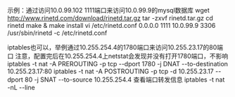示例：通过访问10.0.99.102 1111端口来访问10.0.99.9的mysql数据库
wget http://www.rinetd.com/download/rinetd.tar.gz
tar -zxvf rinetd.tar.gz
cd rinetd
make & make install
vi /etc/rinetd.conf
    0.0.0.0 1111 10.0.99.9 3306
/usr/sbin/rinetd -c /etc/rinetd.conf




iptables也可以，举例通过10.255.254.4的1780端口来访问10.255.23.17的80端口
注意，配置完后在10.255.254.4上netstat会发现并没有打开1780端口，不影响
iptables -t nat -A PREROUTING -p tcp --dport 1780 -j DNAT --to-destination 10.255.23.17:80
iptables -t nat -A POSTROUTING -p tcp -d 10.255.23.17 --dport 80 -j SNAT --to-source 10.255.254.4
查看端口转发信息 
iptables -t nat -nL --line
